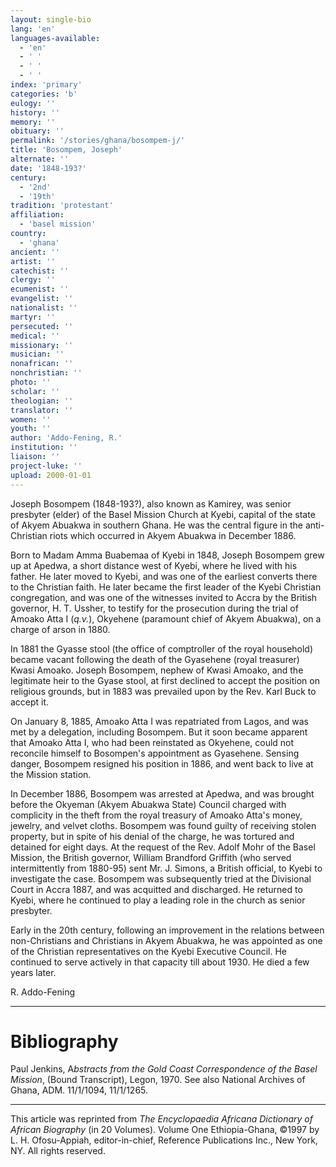 ```yaml
---
layout: single-bio
lang: 'en'
languages-available:
  - 'en'
  - ' '
  - ' '
  - ' '
index: 'primary'
categories: 'b'
eulogy: ''
history: ''
memory: ''
obituary: ''
permalink: '/stories/ghana/bosompem-j/'
title: 'Bosompem, Joseph'
alternate: ''
date: '1848-193?'
century:
  - '2nd'
  - '19th'
tradition: 'protestant'
affiliation:
  - 'basel mission'
country:
  - 'ghana'
ancient: ''
artist: ''
catechist: ''
clergy: ''
ecumenist: ''
evangelist: ''
nationalist: ''
martyr: ''
persecuted: ''
medical: ''
missionary: ''
musician: ''
nonafrican: ''
nonchristian: ''
photo: ''
scholar: ''
theologian: ''
translator: ''
women: ''
youth: ''
author: 'Addo-Fening, R.'
institution: ''
liaison: ''
project-luke: ''
upload: 2000-01-01
---
```



Joseph Bosompem (1848-193?), also known as Kamirey, was senior presbyter (elder) of the Basel Mission Church at Kyebi, capital of the state of Akyem Abuakwa in southern Ghana. He was the central figure in the anti-Christian riots which occurred in Akyem Abuakwa in December 1886.

Born to Madam Amma Buabemaa of Kyebi in 1848, Joseph Bosompem grew up at Apedwa, a short distance west of Kyebi, where he lived with his father. He later moved to Kyebi, and was one of the earliest converts there to the Christian faith. He later became the first leader of the Kyebi Christian congregation, and was one of the witnesses invited to Accra by the British governor, H. T. Ussher, to testify for the prosecution during the trial of Amoako Atta I (*q.v.*), Okyehene (paramount chief of Akyem Abuakwa), on a charge of arson in 1880.

In 1881 the Gyasse stool (the office of comptroller of the royal household) became vacant following the death of the Gyasehene (royal treasurer) Kwasi Amoako. Joseph Bosompem, nephew of Kwasi Amoako, and the legitimate heir to the Gyase stool, at first declined to accept the position on religious grounds, but in 1883 was prevailed upon by the Rev. Karl Buck to accept it.

On January 8, 1885, Amoako Atta I was repatriated from Lagos, and was met by a delegation, including Bosompem. But it soon became apparent that Amoako Atta I, who had been reinstated as Okyehene, could not reconcile himself to Bosompen's appointment as Gyasehene. Sensing danger, Bosompem resigned his position in 1886, and went back to live at the Mission station.

In December 1886, Bosompem was arrested at Apedwa, and was brought before the Okyeman (Akyem Abuakwa State) Council charged with complicity in the theft from the royal treasury of Amoako Atta's money, jewelry, and velvet cloths. Bosompem was found guilty of receiving stolen property, but in spite of his denial of the charge, he was tortured and detained for eight days. At the request of the Rev. Adolf Mohr of the Basel Mission, the British governor, William Brandford Griffith (who served intermittently from 1880-95) sent Mr. J. Simons, a British official, to Kyebi to investigate the case. Bosompem was subsequently tried at the Divisional Court in Accra 1887, and was acquitted and discharged. He returned to Kyebi, where he continued to play a leading role in the church as senior presbyter.

Early in the 20th century, following an improvement in the relations between non-Christians and Christians in Akyem Abuakwa, he was appointed as one of the Christian representatives on the Kyebi Executive Council. He continued to serve actively in that capacity till about 1930. He died a few years later.

R. Addo-Fening

---

# Bibliography

Paul Jenkins, A*bstracts from the Gold Coast Correspondence of the Basel Mission*, (Bound Transcript), Legon, 1970. See also National Archives of Ghana, ADM. 11/1/1094, 11/1/1265.

---

This article was reprinted from *The Encyclopaedia Africana Dictionary of African Biography* (in 20 Volumes). Volume One Ethiopia-Ghana, &copy;1997 by L. H. Ofosu-Appiah, editor-in-chief, Reference Publications Inc., New York, NY. All rights reserved.